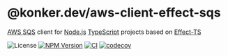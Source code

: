 # @konker.dev/aws-client-effect-sqs

[AWS SQS](https://aws.amazon.com/sqs/) client for [Node.js](https://nodejs.org/) [TypeScript](https://www.typescriptlang.org/) projects based on [Effect-TS](https://www.effect.website/)

![License](https://img.shields.io/github/license/konkerdotdev/node-ts-fp-boilerplate)
[![NPM Version](https://img.shields.io/npm/v/%40konker.dev%2Faws-client-effect-sqs)](https://www.npmjs.com/package/@konker.dev/aws-client-effect-sqs)
[![CI](https://github.com/konkerdotdev/aws-client-effect-sqs/actions/workflows/ci.yml/badge.svg)](https://github.com/konkerdotdev/aws-client-effect-sqs/actions/workflows/ci.yml)
[![codecov](https://codecov.io/gh/konkerdotdev/aws-client-effect-sqs/graph/badge.svg?token=W3BFLXCWTH)](https://codecov.io/gh/konkerdotdev/aws-client-effect-sqs)
